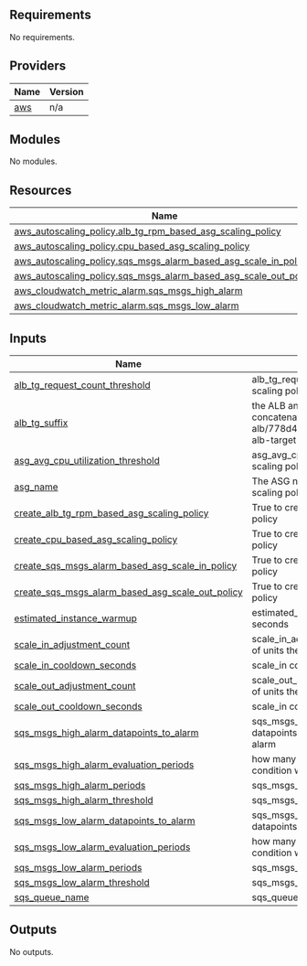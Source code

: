 ## Requirements

No requirements.

## Providers

| Name | Version |
|------|---------|
| <a name="provider_aws"></a> [aws](#provider\_aws) | n/a |

## Modules

No modules.

## Resources

| Name | Type |
|------|------|
| [aws_autoscaling_policy.alb_tg_rpm_based_asg_scaling_policy](https://registry.terraform.io/providers/hashicorp/aws/latest/docs/resources/autoscaling_policy) | resource |
| [aws_autoscaling_policy.cpu_based_asg_scaling_policy](https://registry.terraform.io/providers/hashicorp/aws/latest/docs/resources/autoscaling_policy) | resource |
| [aws_autoscaling_policy.sqs_msgs_alarm_based_asg_scale_in_policy](https://registry.terraform.io/providers/hashicorp/aws/latest/docs/resources/autoscaling_policy) | resource |
| [aws_autoscaling_policy.sqs_msgs_alarm_based_asg_scale_out_policy](https://registry.terraform.io/providers/hashicorp/aws/latest/docs/resources/autoscaling_policy) | resource |
| [aws_cloudwatch_metric_alarm.sqs_msgs_high_alarm](https://registry.terraform.io/providers/hashicorp/aws/latest/docs/resources/cloudwatch_metric_alarm) | resource |
| [aws_cloudwatch_metric_alarm.sqs_msgs_low_alarm](https://registry.terraform.io/providers/hashicorp/aws/latest/docs/resources/cloudwatch_metric_alarm) | resource |

## Inputs

| Name | Description | Type | Default | Required |
|------|-------------|------|---------|:--------:|
| <a name="input_alb_tg_request_count_threshold"></a> [alb\_tg\_request\_count\_threshold](#input\_alb\_tg\_request\_count\_threshold) | alb\_tg\_request\_count\_threshold for the scaling policy | `string` | n/a | yes |
| <a name="input_alb_tg_suffix"></a> [alb\_tg\_suffix](#input\_alb\_tg\_suffix) | the ALB and TG suffix string concatenated. example "app/my-alb/778d41231b141a0f/targetgroup/my-alb-target-group/943f017f100becff" | `string` | n/a | yes |
| <a name="input_asg_avg_cpu_utilization_threshold"></a> [asg\_avg\_cpu\_utilization\_threshold](#input\_asg\_avg\_cpu\_utilization\_threshold) | asg\_avg\_cpu\_utilization\_threshold for the scaling policy | `number` | `50` | no |
| <a name="input_asg_name"></a> [asg\_name](#input\_asg\_name) | The ASG name for which we creating scaling policy | `string` | n/a | yes |
| <a name="input_create_alb_tg_rpm_based_asg_scaling_policy"></a> [create\_alb\_tg\_rpm\_based\_asg\_scaling\_policy](#input\_create\_alb\_tg\_rpm\_based\_asg\_scaling\_policy) | True to create alb tg rpm based scaling policy | `bool` | `false` | no |
| <a name="input_create_cpu_based_asg_scaling_policy"></a> [create\_cpu\_based\_asg\_scaling\_policy](#input\_create\_cpu\_based\_asg\_scaling\_policy) | True to create asg cpu based scaling policy | `bool` | `false` | no |
| <a name="input_create_sqs_msgs_alarm_based_asg_scale_in_policy"></a> [create\_sqs\_msgs\_alarm\_based\_asg\_scale\_in\_policy](#input\_create\_sqs\_msgs\_alarm\_based\_asg\_scale\_in\_policy) | True to create sqs alarm based scale in policy | `bool` | `false` | no |
| <a name="input_create_sqs_msgs_alarm_based_asg_scale_out_policy"></a> [create\_sqs\_msgs\_alarm\_based\_asg\_scale\_out\_policy](#input\_create\_sqs\_msgs\_alarm\_based\_asg\_scale\_out\_policy) | True to create sqs alarm based scale out policy | `bool` | `false` | no |
| <a name="input_estimated_instance_warmup"></a> [estimated\_instance\_warmup](#input\_estimated\_instance\_warmup) | estimated\_instance\_warmup time in seconds | `number` | `300` | no |
| <a name="input_scale_in_adjustment_count"></a> [scale\_in\_adjustment\_count](#input\_scale\_in\_adjustment\_count) | scale\_in\_adjustment\_count is the number of units the ASG to scale in | `number` | `1` | no |
| <a name="input_scale_in_cooldown_seconds"></a> [scale\_in\_cooldown\_seconds](#input\_scale\_in\_cooldown\_seconds) | scale\_in cooldown time in seconds | `number` | `300` | no |
| <a name="input_scale_out_adjustment_count"></a> [scale\_out\_adjustment\_count](#input\_scale\_out\_adjustment\_count) | scale\_out\_adjustment\_count is the number of units the ASG to scale in | `number` | `1` | no |
| <a name="input_scale_out_cooldown_seconds"></a> [scale\_out\_cooldown\_seconds](#input\_scale\_out\_cooldown\_seconds) | scale\_in cooldown time in seconds | `number` | `300` | no |
| <a name="input_sqs_msgs_high_alarm_datapoints_to_alarm"></a> [sqs\_msgs\_high\_alarm\_datapoints\_to\_alarm](#input\_sqs\_msgs\_high\_alarm\_datapoints\_to\_alarm) | sqs\_msgs\_low alarm number of datapoints match condition to activate alarm | `number` | `5` | no |
| <a name="input_sqs_msgs_high_alarm_evaluation_periods"></a> [sqs\_msgs\_high\_alarm\_evaluation\_periods](#input\_sqs\_msgs\_high\_alarm\_evaluation\_periods) | how many times to evaluate the alarm condition with evaluation period | `number` | `5` | no |
| <a name="input_sqs_msgs_high_alarm_periods"></a> [sqs\_msgs\_high\_alarm\_periods](#input\_sqs\_msgs\_high\_alarm\_periods) | sqs\_msgs\_low alarm periods in seconds | `number` | `60` | no |
| <a name="input_sqs_msgs_high_alarm_threshold"></a> [sqs\_msgs\_high\_alarm\_threshold](#input\_sqs\_msgs\_high\_alarm\_threshold) | sqs\_msgs\_low alarm threshold | `number` | n/a | yes |
| <a name="input_sqs_msgs_low_alarm_datapoints_to_alarm"></a> [sqs\_msgs\_low\_alarm\_datapoints\_to\_alarm](#input\_sqs\_msgs\_low\_alarm\_datapoints\_to\_alarm) | sqs\_msgs\_low alarm number of datapoints match condition to\_alarm | `number` | `5` | no |
| <a name="input_sqs_msgs_low_alarm_evaluation_periods"></a> [sqs\_msgs\_low\_alarm\_evaluation\_periods](#input\_sqs\_msgs\_low\_alarm\_evaluation\_periods) | how many times to evaluate the alarm condition within the period | `number` | `5` | no |
| <a name="input_sqs_msgs_low_alarm_periods"></a> [sqs\_msgs\_low\_alarm\_periods](#input\_sqs\_msgs\_low\_alarm\_periods) | sqs\_msgs\_low alarm periods | `number` | `60` | no |
| <a name="input_sqs_msgs_low_alarm_threshold"></a> [sqs\_msgs\_low\_alarm\_threshold](#input\_sqs\_msgs\_low\_alarm\_threshold) | sqs\_msgs\_low alarm threshold | `number` | n/a | yes |
| <a name="input_sqs_queue_name"></a> [sqs\_queue\_name](#input\_sqs\_queue\_name) | sqs\_queue\_name for the alarm | `string` | n/a | yes |

## Outputs

No outputs.